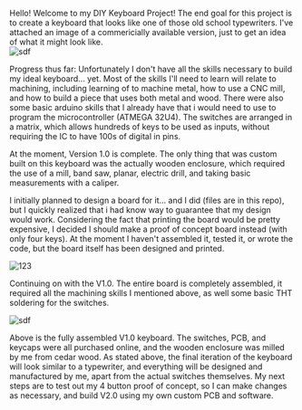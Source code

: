 Hello! Welcome to my DIY Keyboard Project!
The end goal for this project is to create a keyboard that looks like one of those old school typewriters. I've attached an image of a commericially available version, just to get an idea of what it might look like. <br />
![sdf](https://c1.iggcdn.com/indiegogo-media-prod-cld/image/upload/c_fill,f_auto,h_240,w_320/v1535083127/mvk0dr0pnyrmehok9czt.jpg)

Progress thus far:
Unfortunately I don't have all the skills necessary to build my ideal keyboard... yet.
Most of the skills I'll need to learn will relate to machining, including learning of to machine metal, how to use a CNC mill, and how to build a piece that uses both metal and wood. There were also some basic arduino skills that I already have that i would need to use to program the microcontroller (ATMEGA 32U4). The switches are arranged in a matrix, which allows hundreds of keys to be used as inputs, without requiring the IC to have 100s of digital in pins.

At the moment, Version 1.0 is complete. The only thing that was custom built on this keyboard was the actually wooden enclosure, which required the use of a mill, band saw, planar, electric drill, and taking basic measurements with a caliper.

I initially planned to design a board for it... and I did (files are in this repo), but I quickly realized that i had know way to guarantee that my design would work. Considering the fact that printing the board would be pretty expensive, I decided I should make a proof of concept board instead (with only four keys).  At the moment I haven't assembled it, tested it, or wrote the code, but the board itself has been designed and printed.

![123](https://lh3.googleusercontent.com/l0yYHMWHNc5nIsmJhEFXFvswiU1XWnKE9B9mKBe0yGEHQbNEZViUe_LIXLqy4CcW-KPoPPqCVoZE7VofLUo_T7F8y0M4G66BtpJ9C69xFFahzizetyAfnj9SNkIZ6p5K63rpvyXG0mmFxKxl80NQz__Si-9wjqZvLcaXILWghZfA6MmmKhc58iCUu1m-ItmBKQjaFmrtvPOw-s48cKUNn73_KzwIKKtUaQtx0qFCw0wSxdb7DLpD-Rvf72HJ8G0b_iBgQHuy4OrzZDmliV9ReERlHsEWhdzIvK1S9q4AXCh0vvDYQDQNH9WaDK6Qjid0uUDz5Wmj2v0trS-Cr6ikLRhz0yVzfcex7PjBvVXjDnhAoyi8FpYHgnsfwVeSXHfuumpY-in-KiRLwFKZ0uaWZyIMetRNEeSqsUtFiXRluFcAZSom6CJkqoaeyMMxiC3r2F8ObkiHEti0qOx1qgY1fRR6KJ1gM-ZuTuDCCMzef-RStuZOQ9irmeOw9q8Q5xsnbjLBD-7w09MfcQFPrC95keGUnGxwWJHuDrTBfrPFbhiudaklNM3kG0fpHeRLA6k20FGKITUQ6QjKSRMTdFWin8jN1Pcis_fGyX1OnM1mGwPzZ_nTl8AXvFsmzjiZzK3b=w1510-h578-no)

Continuing on with the V1.0. The entire board is completely assembled, it required all the machining skills I mentioned above, as well some basic THT soldering for the switches. 

![sdf](https://lh3.googleusercontent.com/_S2f9LDzNpcXLkGcwAc9h-Yf0Iw3V3L5PDAeWCVfWTOJPbZrbm9mg5F33GCd8ttupxX7XRBRmtMfiwoA5KsZJtOraM_3ybFHeZU4wXymeS6vZgxUIqlnnlkGmQmnrT1mAIynqXSjeyXHHUhsZdj1e0WRfa6dKR1XxHxGqbSHemjBU_Z8nJahEbUTeUZgx41m1T2FRIJKZcoC7GroWU7e2iyioK3CEXBBnpH8CmU4rnozHCxBtQbLkhW1CWtYmUwIH6io6udtAjwroQu6ycSCvfBsSbaFPNVF7KrKI4NbIexU-tfB0WdVKQRrA9VSKOugLcNDtkSS1FbvrBcU2cwPgZGrhBRwCSKwEzMtxbXFVx1lUjW84jucdRb-o5HI5vwMsG9BRwm2CLqJCQNseI1KnRbM8R9uvcmC5A0ZYVdqqrYz5H543LovAMaX48sHx74lkLez8JycT45GsDgeQwJIJEcfzKauQcw7XHtH46rSdcNVV9RfjR5LAMhRMOnSjLap4BT0ism7Sotqd9YiJxx2cDec3HFRVzW-CLMdhNSdsHo-2-sB0FO24ri9PlN30UbkhxEydnZXvZifjBopR6Ug2OJ-rHx9ogJhDsESH9idN7fdR5xVnL7JEM5HUFFLuIHj=w1824-h862-no)

Above is the fully assembled V1.0 keyboard. The switches, PCB, and keycaps were all purchased online, and the wooden enclosure was milled by me from cedar wood. As stated above, the final iteration of the keyboard will look similar to a typewriter, and everything will be designed and manufactured by me, apart from the actual switches themselves. My next steps are to test out my 4 button proof of concept, so I can make changes as necessary, and build V2.0 using my own custom PCB and software.
